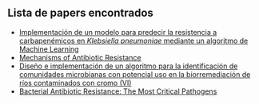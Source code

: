 ## Lista de papers encontrados

- [Implementación de un modelo para predecir la resistencia a carbapenémicos en *Klebsiella pneumoniae* mediante un algoritmo de Machine Learning](https://repositoriobe.espe.edu.ec/server/api/core/bitstreams/ac7f8af2-ff87-40c1-92b3-e68e50ce58c4/content)
- [Mechanisms of Antibiotic Resistance](https://journals.asm.org/doi/epdf/10.1128/microbiolspec.vmbf-0016-2015)
- [Diseño e implementación de un algoritmo para la identificación de comunidades microbianas con potencial uso en la biorremediación de ríos contaminados con cromo (VI)](https://repositorio.unbosque.edu.co/server/api/core/bitstreams/5578ef78-d261-485c-b2a2-81ddf49cae5c/content)
- [Bacterial Antibiotic Resistance: The Most Critical Pathogens](https://www.ncbi.nlm.nih.gov/pmc/articles/PMC8541462/)
